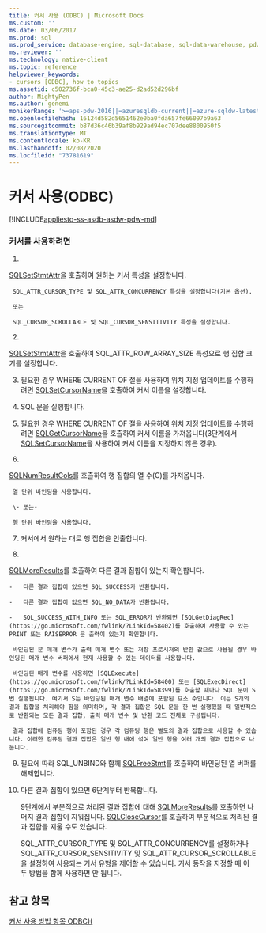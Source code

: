 ```yaml
---
title: 커서 사용 (ODBC) | Microsoft Docs
ms.custom: ''
ms.date: 03/06/2017
ms.prod: sql
ms.prod_service: database-engine, sql-database, sql-data-warehouse, pdw
ms.reviewer: ''
ms.technology: native-client
ms.topic: reference
helpviewer_keywords:
- cursors [ODBC], how to topics
ms.assetid: c502736f-bca0-45c3-ae25-d2ad52d296bf
author: MightyPen
ms.author: genemi
monikerRange: '>=aps-pdw-2016||=azuresqldb-current||=azure-sqldw-latest||>=sql-server-2016||=sqlallproducts-allversions||>=sql-server-linux-2017||=azuresqldb-mi-current'
ms.openlocfilehash: 16124d582d5651462e0ba0fda657fe66097b9a63
ms.sourcegitcommit: b87d36c46b39af8b929ad94ec707dee8800950f5
ms.translationtype: MT
ms.contentlocale: ko-KR
ms.lasthandoff: 02/08/2020
ms.locfileid: "73781619"
---
```

# <a name="use-cursors-odbc"></a>커서 사용(ODBC)
[!INCLUDE[appliesto-ss-asdb-asdw-pdw-md](../../../includes/appliesto-ss-asdb-asdw-pdw-md.md)]

    
### <a name="to-use-cursors"></a>커서를 사용하려면  
  
1.  
  [SQLSetStmtAttr](../../../relational-databases/native-client-odbc-api/sqlsetstmtattr.md)을 호출하여 원하는 커서 특성을 설정합니다.  
  
     SQL_ATTR_CURSOR_TYPE 및 SQL_ATTR_CONCURRENCY 특성을 설정합니다(기본 옵션).  
  
     또는  
  
     SQL_CURSOR_SCROLLABLE 및 SQL_CURSOR_SENSITIVITY 특성을 설정합니다.  
  
2.  
  [SQLSetStmtAttr](../../../relational-databases/native-client-odbc-api/sqlsetstmtattr.md)을 호출하여 SQL_ATTR_ROW_ARRAY_SIZE 특성으로 행 집합 크기를 설정합니다.  
  
3.  필요한 경우 WHERE CURRENT OF 절을 사용하여 위치 지정 업데이트를 수행하려면 [SQLSetCursorName](https://go.microsoft.com/fwlink/?LinkId=58406)을 호출하여 커서 이름을 설정합니다.  
  
4.  SQL 문을 실행합니다.  
  
5.  필요한 경우 WHERE CURRENT OF 절을 사용하여 위치 지정 업데이트를 수행하려면 [SQLGetCursorName](../../../relational-databases/native-client-odbc-api/sqlgetcursorname.md)을 호출하여 커서 이름을 가져옵니다(3단계에서 [SQLSetCursorName](https://go.microsoft.com/fwlink/?LinkId=58406)을 사용하여 커서 이름을 지정하지 않은 경우).  
  
6.  
  [SQLNumResultCols](../../../relational-databases/native-client-odbc-api/sqlnumresultcols.md)를 호출하여 행 집합의 열 수(C)를 가져옵니다.  
  
     열 단위 바인딩을 사용합니다.  
  
     \- 또는-  
  
     행 단위 바인딩을 사용합니다.  
  
7.  커서에서 원하는 대로 행 집합을 인출합니다.  
  
8.  
  [SQLMoreResults](../../../relational-databases/native-client-odbc-api/sqlmoreresults.md)를 호출하여 다른 결과 집합이 있는지 확인합니다.  
  
    -   다른 결과 집합이 있으면 SQL_SUCCESS가 반환됩니다.  
  
    -   다른 결과 집합이 없으면 SQL_NO_DATA가 반환됩니다.  
  
    -   SQL_SUCCESS_WITH_INFO 또는 SQL_ERROR가 반환되면 [SQLGetDiagRec](https://go.microsoft.com/fwlink/?LinkId=58402)를 호출하여 사용할 수 있는 PRINT 또는 RAISERROR 문 출력이 있는지 확인합니다.  
  
     바인딩된 문 매개 변수가 출력 매개 변수 또는 저장 프로시저의 반환 값으로 사용될 경우 바인딩된 매개 변수 버퍼에서 현재 사용할 수 있는 데이터를 사용합니다.  
  
     바인딩된 매개 변수를 사용하면 [SQLExecute](https://go.microsoft.com/fwlink/?LinkId=58400) 또는 [SQLExecDirect](https://go.microsoft.com/fwlink/?LinkId=58399)를 호출할 때마다 SQL 문이 S번 실행됩니다. 여기서 S는 바인딩된 매개 변수 배열에 포함된 요소 수입니다. 이는 S개의 결과 집합을 처리해야 함을 의미하며, 각 결과 집합은 SQL 문을 한 번 실행했을 때 일반적으로 반환되는 모든 결과 집합, 출력 매개 변수 및 반환 코드 전체로 구성됩니다.  
  
     결과 집합에 컴퓨팅 행이 포함된 경우 각 컴퓨팅 행은 별도의 결과 집합으로 사용할 수 있습니다. 이러한 컴퓨팅 결과 집합은 일반 행 내에 섞여 일반 행을 여러 개의 결과 집합으로 나눕니다.  
  
9. 필요에 따라 SQL_UNBIND와 함께 [SQLFreeStmt](../../../relational-databases/native-client-odbc-api/sqlfreestmt.md)를 호출하여 바인딩된 열 버퍼를 해제합니다.  
  
10. 다른 결과 집합이 있으면 6단계부터 반복합니다.  
  
     9단계에서 부분적으로 처리된 결과 집합에 대해 [SQLMoreResults](../../../relational-databases/native-client-odbc-api/sqlmoreresults.md)를 호출하면 나머지 결과 집합이 지워집니다. 
  [SQLCloseCursor](../../../relational-databases/native-client-odbc-api/sqlclosecursor.md)를 호출하여 부분적으로 처리된 결과 집합을 지울 수도 있습니다.  
  
     SQL_ATTR_CURSOR_TYPE 및 SQL_ATTR_CONCURRENCY를 설정하거나 SQL_ATTR_CURSOR_SENSITIVITY 및 SQL_ATTR_CURSOR_SCROLLABLE을 설정하여 사용되는 커서 유형을 제어할 수 있습니다. 커서 동작을 지정할 때 이 두 방법을 함께 사용하면 안 됩니다.  
  
## <a name="see-also"></a>참고 항목  
 [커서 사용 방법 항목 ODBC&#41;&#40;](../../../relational-databases/native-client-odbc-how-to/cursors/using-cursors-how-to-topics-odbc.md)  
  
  
